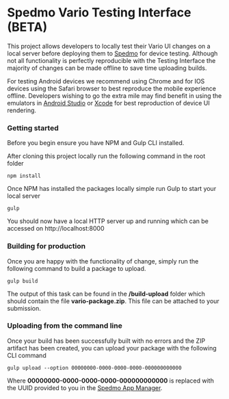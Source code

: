 # Spedmo Vario Testing Interface (BETA)
This project allows developers to locally test their Vario UI changes on a local server before deploying them to [Spedmo](https://www.spedmo.com) for device testing. Although not all
functionality is perfectly reproducible with the Testing Interface the majority of changes can be made offline to save time uploading builds.

For testing Android devices we recommend using Chrome and for IOS devices using the Safari browser to best reproduce the mobile experience offline. Developers wishing to go the extra mile may find benefit in using the emulators in [Android Studio](https://developer.android.com/studio) or [Xcode](https://developer.apple.com/xcode/) for best reproduction of device UI rendering.

### Getting started
Before you begin ensure you have NPM and Gulp CLI installed.

After cloning this project locally run the following command in the root folder
```
npm install
```

Once NPM has installed the packages locally simple run Gulp to start your local server
```
gulp
```

You should now have a local HTTP server up and running which can be accessed on http://localhost:8000

### Building for production

Once you are happy with the functionality of change, simply run the following command to build a package to upload.
```
gulp build
```

The output of this task can be found in the **/build-upload** folder which should contain the file **vario-package.zip**. This file can be attached to your submission.

### Uploading from the command line

Once your build has been successfully built with no errors and the ZIP artifact has been created, you can upload your package with the following CLI command

```
gulp upload --option 00000000-0000-0000-0000-000000000000
```

Where **00000000-0000-0000-0000-000000000000** is replaced with the UUID provided to you in the [Spedmo App Manager](https://www.spedmo.com/appManage.pg).
